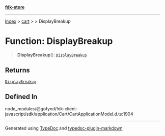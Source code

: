 [**fdk-store**](../../../README.md)
***

[Index](../../../API.md) > [cart](../../README.md) > [<internal>](../README.md) > DisplayBreakup

# Function: DisplayBreakup

> **DisplayBreakup**(): [`DisplayBreakup`](../type-aliases/type-alias.DisplayBreakup.md)

## Returns

[`DisplayBreakup`](../type-aliases/type-alias.DisplayBreakup.md)

## Defined In

node\_modules/@gofynd/fdk-client-javascript/sdk/application/Cart/CartApplicationModel.d.ts:1904

***
Generated using [TypeDoc](https://typedoc.org/) and [typedoc-plugin-markdown](https://www.npmjs.com/package/typedoc-plugin-markdown)
